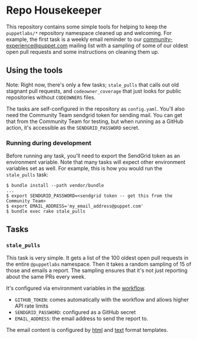 # Repo Housekeeper

This repository contains some simple tools for helping to keep the `puppetlabs/*` repository
namespace cleaned up and welcoming. For example, the first task is a weekly email reminder to
our community-experience@puppet.com mailing list with a sampling of some of our oldest open
pull requests and some instructions on cleaning them up.

## Using the tools

Note: Right now, there's only a few tasks; `stale_pulls` that calls out old stagnant pull requests,
and `codeowner_coverage` that just looks for public repositories without `CODEOWNERS` files.

The tasks are self-configured in the repository as `config.yaml`. You'll also need the Community
Team sendgrid token for sending mail. You can get that from the Community Team for testing, but
when running as a GitHub action, it's accessible as the `SENDGRID_PASSWORD` secret.

### Running during development

Before running any task, you'll need to export the SendGrid token as an environment variable.
Note that many tasks will expect other environment variables set as well. For example, this
is how you would run the `stale_pulls` task:

```
$ bundle install --path vendor/bundle
...
$ export SENDGRID_PASSWORD=<sendgrid token -- get this from the Community Team>
$ export EMAIL_ADDRESS='my_email_address@puppet.com'
$ bundle exec rake stale_pulls
```

## Tasks

###  `stale_pulls`

This task is very simple. It gets a list of the 100 oldest open pull requests in the entire
`@puppetlabs` namespace. Then it takes a random sampling of 15 of those and emails a report.
The sampling ensures that it's not just reporting about the same PRs every week.

It's configured via environment variables in the [workflow](https://github.com/puppetlabs/repo_housekeeper/blob/master/.github/workflows/stale_pulls-workflow.yml).

* `GITHUB_TOKEN`: comes automatically with the workflow and allows higher API rate limits
* `SENDGRID_PASSWORD`: configured as a GitHub secret
* `EMAIL_ADDRESS`: the email address to send the report to.

The email content is configured by [html](https://github.com/puppetlabs/repo_housekeeper/blob/master/templates/stale_prs.html.erb) and [text](https://github.com/puppetlabs/repo_housekeeper/blob/master/templates/stale_prs.txt.erb)
format templates.

